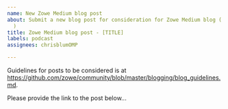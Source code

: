 ```yaml
---
name: New Zowe Medium blog post
about: Submit a new blog post for consideration for Zowe Medium blog ( https://medium.com/zowe
  )
title: Zowe Medium blog post - [TITLE]
labels: podcast
assignees: chrisblumOMP

---
```


Guidelines for posts to be considered is at https://github.com/zowe/community/blob/master/blogging/blog_guidelines.md.

Please provide the link to the post below...
